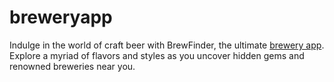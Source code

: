 # breweryapp
Indulge in the world of craft beer with BrewFinder, the ultimate [brewery app](https://breweryappnow.com/). Explore a myriad of flavors and styles as you uncover hidden gems and renowned breweries near you. 
